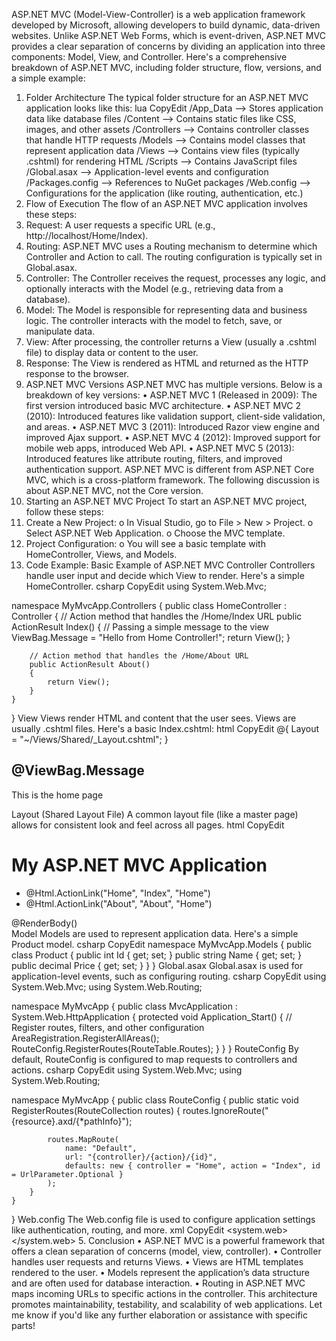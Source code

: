 ASP.NET MVC (Model-View-Controller) is a web application framework developed by Microsoft, allowing developers to build dynamic, data-driven websites. Unlike ASP.NET Web Forms, which is event-driven, ASP.NET MVC provides a clear separation of concerns by dividing an application into three components: Model, View, and Controller.
Here's a comprehensive breakdown of ASP.NET MVC, including folder structure, flow, versions, and a simple example:
1. Folder Architecture
The typical folder structure for an ASP.NET MVC application looks like this:
lua
CopyEdit
/App_Data              --> Stores application data like database files
/Content               --> Contains static files like CSS, images, and other assets
/Controllers           --> Contains controller classes that handle HTTP requests
/Models                --> Contains model classes that represent application data
/Views                 --> Contains view files (typically .cshtml) for rendering HTML
/Scripts               --> Contains JavaScript files
/Global.asax           --> Application-level events and configuration
/Packages.config       --> References to NuGet packages
/Web.config            --> Configurations for the application (like routing, authentication, etc.)
2. Flow of Execution
The flow of an ASP.NET MVC application involves these steps:
1.	Request: A user requests a specific URL (e.g., http://localhost/Home/Index).
2.	Routing: ASP.NET MVC uses a Routing mechanism to determine which Controller and Action to call. The routing configuration is typically set in Global.asax.
3.	Controller: The Controller receives the request, processes any logic, and optionally interacts with the Model (e.g., retrieving data from a database).
4.	Model: The Model is responsible for representing data and business logic. The controller interacts with the model to fetch, save, or manipulate data.
5.	View: After processing, the controller returns a View (usually a .cshtml file) to display data or content to the user.
6.	Response: The View is rendered as HTML and returned as the HTTP response to the browser.
3. ASP.NET MVC Versions
ASP.NET MVC has multiple versions. Below is a breakdown of key versions:
•	ASP.NET MVC 1 (Released in 2009): The first version introduced basic MVC architecture.
•	ASP.NET MVC 2 (2010): Introduced features like validation support, client-side validation, and areas.
•	ASP.NET MVC 3 (2011): Introduced Razor view engine and improved Ajax support.
•	ASP.NET MVC 4 (2012): Improved support for mobile web apps, introduced Web API.
•	ASP.NET MVC 5 (2013): Introduced features like attribute routing, filters, and improved authentication support.
ASP.NET MVC is different from ASP.NET Core MVC, which is a cross-platform framework. The following discussion is about ASP.NET MVC, not the Core version.
4. Starting an ASP.NET MVC Project
To start an ASP.NET MVC project, follow these steps:
1.	Create a New Project:
o	In Visual Studio, go to File > New > Project.
o	Select ASP.NET Web Application.
o	Choose the MVC template.
2.	Project Configuration:
o	You will see a basic template with HomeController, Views, and Models.
3.	Code Example:
Basic Example of ASP.NET MVC
Controller
Controllers handle user input and decide which View to render. Here's a simple HomeController.
csharp
CopyEdit
using System.Web.Mvc;

namespace MyMvcApp.Controllers
{
    public class HomeController : Controller
    {
        // Action method that handles the /Home/Index URL
        public ActionResult Index()
        {
            // Passing a simple message to the view
            ViewBag.Message = "Hello from Home Controller!";
            return View();
        }

        // Action method that handles the /Home/About URL
        public ActionResult About()
        {
            return View();
        }
    }
}
View
Views render HTML and content that the user sees. Views are usually .cshtml files. Here's a basic Index.cshtml:
html
CopyEdit
@{
    Layout = "~/Views/Shared/_Layout.cshtml";
}

<h2>@ViewBag.Message</h2>
<p>This is the home page</p>
Layout (Shared Layout File)
A common layout file (like a master page) allows for consistent look and feel across all pages.
html
CopyEdit
<!DOCTYPE html>
<html>
<head>
    <title>@ViewBag.Title - MyMvcApp</title>
    <link href="~/Content/Site.css" rel="stylesheet" type="text/css" />
</head>
<body>
    <div id="header">
        <h1>My ASP.NET MVC Application</h1>
        <ul>
            <li>@Html.ActionLink("Home", "Index", "Home")</li>
            <li>@Html.ActionLink("About", "About", "Home")</li>
        </ul>
    </div>
    <div id="content">
        @RenderBody()
    </div>
</body>
</html>
Model
Models are used to represent application data. Here's a simple Product model.
csharp
CopyEdit
namespace MyMvcApp.Models
{
    public class Product
    {
        public int Id { get; set; }
        public string Name { get; set; }
        public decimal Price { get; set; }
    }
}
Global.asax
Global.asax is used for application-level events, such as configuring routing.
csharp
CopyEdit
using System.Web.Mvc;
using System.Web.Routing;

namespace MyMvcApp
{
    public class MvcApplication : System.Web.HttpApplication
    {
        protected void Application_Start()
        {
            // Register routes, filters, and other configuration
            AreaRegistration.RegisterAllAreas();
            RouteConfig.RegisterRoutes(RouteTable.Routes);
        }
    }
}
RouteConfig
By default, RouteConfig is configured to map requests to controllers and actions.
csharp
CopyEdit
using System.Web.Mvc;
using System.Web.Routing;

namespace MyMvcApp
{
    public class RouteConfig
    {
        public static void RegisterRoutes(RouteCollection routes)
        {
            routes.IgnoreRoute("{resource}.axd/{*pathInfo}");

            routes.MapRoute(
                name: "Default",
                url: "{controller}/{action}/{id}",
                defaults: new { controller = "Home", action = "Index", id = UrlParameter.Optional }
            );
        }
    }
}
Web.config
The Web.config file is used to configure application settings like authentication, routing, and more.
xml
CopyEdit
<configuration>
  <system.web>
    <compilation targetFramework="4.8" />
    <authentication mode="Forms" />
    <authorization>
      <deny users="?" />
    </authorization>
  </system.web>
</configuration>
5. Conclusion
•	ASP.NET MVC is a powerful framework that offers a clean separation of concerns (model, view, controller).
•	Controller handles user requests and returns Views.
•	Views are HTML templates rendered to the user.
•	Models represent the application’s data structure and are often used for database interaction.
•	Routing in ASP.NET MVC maps incoming URLs to specific actions in the controller.
This architecture promotes maintainability, testability, and scalability of web applications.
Let me know if you'd like any further elaboration or assistance with specific parts!

